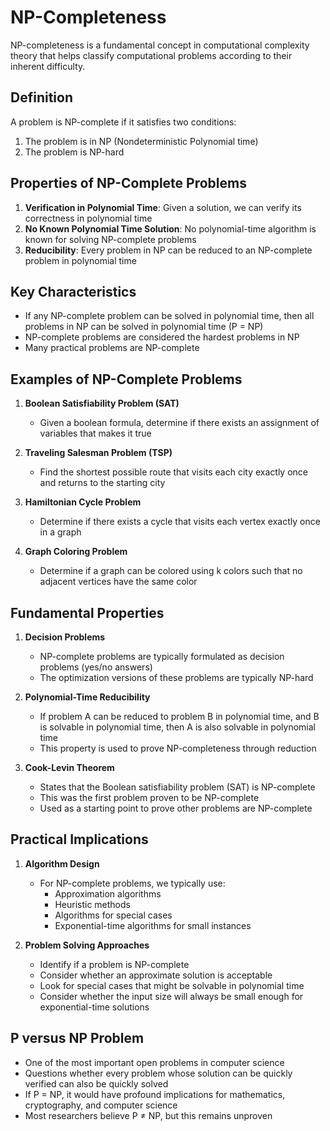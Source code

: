 # NP-Completeness

NP-completeness is a fundamental concept in computational complexity theory that helps classify computational problems according to their inherent difficulty.

## Definition

A problem is NP-complete if it satisfies two conditions:
1. The problem is in NP (Nondeterministic Polynomial time)
2. The problem is NP-hard

## Properties of NP-Complete Problems

1. **Verification in Polynomial Time**: Given a solution, we can verify its correctness in polynomial time
2. **No Known Polynomial Time Solution**: No polynomial-time algorithm is known for solving NP-complete problems
3. **Reducibility**: Every problem in NP can be reduced to an NP-complete problem in polynomial time

## Key Characteristics

- If any NP-complete problem can be solved in polynomial time, then all problems in NP can be solved in polynomial time (P = NP)
- NP-complete problems are considered the hardest problems in NP
- Many practical problems are NP-complete

## Examples of NP-Complete Problems

1. **Boolean Satisfiability Problem (SAT)**
   - Given a boolean formula, determine if there exists an assignment of variables that makes it true

2. **Traveling Salesman Problem (TSP)**
   - Find the shortest possible route that visits each city exactly once and returns to the starting city

3. **Hamiltonian Cycle Problem**
   - Determine if there exists a cycle that visits each vertex exactly once in a graph

4. **Graph Coloring Problem**
   - Determine if a graph can be colored using k colors such that no adjacent vertices have the same color

## Fundamental Properties

1. **Decision Problems**
   - NP-complete problems are typically formulated as decision problems (yes/no answers)
   - The optimization versions of these problems are typically NP-hard

2. **Polynomial-Time Reducibility**
   - If problem A can be reduced to problem B in polynomial time, and B is solvable in polynomial time, then A is also solvable in polynomial time
   - This property is used to prove NP-completeness through reduction

3. **Cook-Levin Theorem**
   - States that the Boolean satisfiability problem (SAT) is NP-complete
   - This was the first problem proven to be NP-complete
   - Used as a starting point to prove other problems are NP-complete

## Practical Implications

1. **Algorithm Design**
   - For NP-complete problems, we typically use:
     - Approximation algorithms
     - Heuristic methods
     - Algorithms for special cases
     - Exponential-time algorithms for small instances

2. **Problem Solving Approaches**
   - Identify if a problem is NP-complete
   - Consider whether an approximate solution is acceptable
   - Look for special cases that might be solvable in polynomial time
   - Consider whether the input size will always be small enough for exponential-time solutions

## P versus NP Problem

- One of the most important open problems in computer science
- Questions whether every problem whose solution can be quickly verified can also be quickly solved
- If P = NP, it would have profound implications for mathematics, cryptography, and computer science
- Most researchers believe P ≠ NP, but this remains unproven